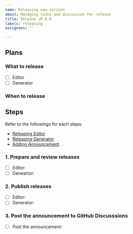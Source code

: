 ```yaml
---
name: Releasing new version
about: Managing tasks and discussion for release
title: Release v0.0.0
labels: releasing
assignees: ''

---
```


<!--
If necessary, describe the purpose, reason, and background for this release here.
-->

## Plans

### What to release

- [ ] Editor
- [ ] Generator

### When to release

<!-- Release data -->

## Steps

<!--
If this release includes only one of Editor or Generator, delete the checklist for the one not released.
-->

Refer to the followings for each steps:

- [Releasing Editor](https://github.com/thinreports/thinreports-editor#releasing-editor)
- [Releasing Generator](https://github.com/thinreports/thinreports-generator#releasing-generator)
- [Adding Announcement](https://github.com/thinreports/thinreports/discussions/new?category=announcement)

### 1. Prepare and review releases

- [ ] Editor: <!-- put url for pull request here -->
- [ ] Geneartor: <!-- put url for pull request here -->

### 2. Publish releases

- [ ] Editor: <!-- put url for the published release here -->
- [ ] Generator: <!-- put url for the published rubygem here -->

### 3. Post the announcement to GitHub Discusssions

- [ ] Post the announcement: <!-- put url for the posted announcement here -->
